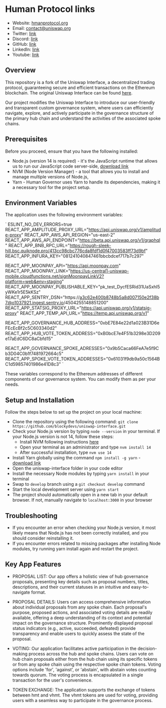 # Human Protocol links

- Website: [hmanprotocol.org](https://humanprotocol.org/)
- Email: [contact@uniswap.org](mailto:contact@uniswap.org)
- Twitter: [link](http://hmt.ai/twitter)
- Discord: [link](http://hmt.ai/discord)
- GitHub: [link](http://hmt.ai/github)
- LinkedIn: [link](http://hmt.ai/linkedin)
- Youtube: [link](https://www.youtube.com/@HUMANProtocol)


## Overview

This repository is a fork of the Uniswap Interface, a decentralized trading protocol, guaranteeing secure and efficient transactions on the Ethereum blockchain. The original Uniswap Interface can be found [here](https://github.com/Uniswap/interface).

Our project modifies the Uniswap Interface to introduce our user-friendly and transparent custom governance system, where users can efficiently navigate, explore, and actively participate in the governance structure of the primary hub chain and understand the activities of the associated spoke chains.


## Prerequisites

Before you proceed, ensure that you have the following installed:
- Node.js (version 14 is required) - it's the JavaScript runtime that allows us to run our JavaScript code server-side,
[download link](https://nodejs.org/en/download) 
- NVM (Node Version Manager) - a tool that allows you to install and manage multiple versions of Node.js,
- Yarn - Human Governor uses Yarn to handle its dependencies, making it a necessary tool for the project setup.


## Environment Variables

The application uses the following environment variables:

`
ESLINT_NO_DEV_ERRORS=true
REACT_APP_AMPLITUDE_PROXY_URL="https://api.uniswap.org/v1/amplitude-proxy"
REACT_APP_AWS_API_REGION="us-east-2"
REACT_APP_AWS_API_ENDPOINT="https://beta.api.uniswap.org/v1/graphql"
REACT_APP_BNB_RPC_URL="https://rough-sleek-hill.bsc.quiknode.pro/413cc98cbc776cda8fdf1d0f47003583ff73d9bf"
REACT_APP_INFURA_KEY="081241040847461bbcbdcef717b7c297"

REACT_APP_MOONPAY_API="https://api.moonpay.com"
REACT_APP_MOONPAY_LINK="https://us-central1-uniswap-mobile.cloudfunctions.net/signMoonpayLinkV2?platform=web&env=staging"
REACT_APP_MOONPAY_PUBLISHABLE_KEY="pk_test_DycfESRid31UaSxhI5yWKe1r5E5kKSz"
REACT_APP_SENTRY_DSN="https://a3c62e400b8748b5a8d007150e2f38b7@o1037921.ingest.sentry.io/4504255148851200"
REACT_APP_STATSIG_PROXY_URL="https://api.uniswap.org/v1/statsig-proxy"
REACT_APP_TEMP_API_URL="https://temp.api.uniswap.org/v1"

REACT_APP_GOVERNANCE_HUB_ADDRESS="0xbE7E84e22d1a023B31D6eFEcEcBf2c5C603340d2"
REACT_APP_HUB_VOTE_TOKEN_ADDRESS="0xB0bcE7e4F51b3298e3D209e17aEdC6DC8aCbfd15"

REACT_APP_GOVERNANCE_SPOKE_ADRESSES="0x9b5Caca66FeA7e5f9Cb3D04C0b1f7481972664c5"
REACT_APP_SPOKE_VOTE_TOKEN_ADDRESSES="0x61031f9db9a50c1564BC1d59857401986e41D8c3"
`

These variables correspond to the Ethereum addresses of different components of our governance system. You can modify them as per your needs.


## Setup and Installation

Follow the steps below to set up the project on your local machine:

- Clone the repository using the following command: `git clone https://github.com/blockydevs/uniswap-interface.git`
- Check your Node.js version by typing `node --version` in your terminal. If your Node.js version is not 14, follow these steps:
    * Install NVM following instructions [here](https://www.freecodecamp.org/news/node-version-manager-nvm-install-guide/)
    * Open your terminal as an administrator and type `nvm install 14`
    * After successful installation, type `nvm use 14`
- Install Yarn globally using the command `npm install -g yarn` - [download link](https://yarnpkg.com/cli/install)
- Open the uniswap-interface folder in your code editor
- Install the necessary Node modules by typing `yarn install` in your terminal
- Swap to `develop` branch using a `git checkout develop` command
- Start the local development server using `yarn start`
- The project should automatically open in a new tab in your default browser. If not, manually navigate to `localhost:3000` in your browser


## Troubleshooting

- If you encounter an error when checking your Node.js version, it most likely means that Node.js has not been correctly installed, and you should consider reinstalling it.
- If you encounter errors related to missing packages after installing Node modules, try running yarn install again and restart the project.


## Key App Features

- PROPOSAL LIST: Our app offers a holistic view of hub governance proposals, presenting key details such as proposal numbers, titles, descriptions, and their current statuses in an intuitive and easy-to-navigate format.

- PROPOSAL DETAILS: Users can access comprehensive information about individual proposals from any spoke chain. Each proposal's purpose, proposed actions, and associated voting details are readily available, offering a deep understanding of its context and potential impact on the governance structure. Prominently displayed proposal status indicators (e.g., active, succeeded, defeated) provide transparency and enable users to quickly assess the state of the proposal.

- VOTING: Our application facilitates active participation in the decision-making process across the hub and spoke chains. Users can vote on hub chain proposals either from the hub chain using its specific tokens or from any spoke chain using the respective spoke chain tokens. Voting options include 'for', 'against', or 'abstain', with abstain votes counting towards quorum. The voting process is encapsulated in a single transaction for the user's convenience.

- TOKEN EXCHANGE: The application supports the exchange of tokens between hmt and vhmt. The vhmt tokens are used for voting, providing users with a seamless way to participate in the governance process.